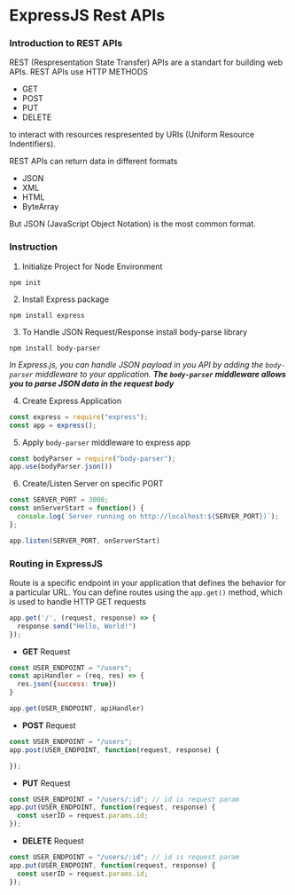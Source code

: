 # ExpressJS Rest APIs

### Introduction to REST APIs
REST (Respresentation State Transfer) APIs are a standart for building web APIs.
REST APIs use HTTP METHODS
- GET
- POST
- PUT
- DELETE

to interact with resources respresented by URIs (Uniform Resource Indentifiers).

REST APIs can return data in different formats
- JSON
- XML
- HTML
- ByteArray

But JSON (JavaScript Object Notation) is the most common format.

### Instruction
1. Initialize Project for Node Environment 
```
npm init
```

2. Install Express package
```
npm install express
```

3. To Handle JSON Request/Response install body-parse library
```
npm install body-parser
```
_In Express.js, you can handle JSON payload in you API by adding the `body-parser` middleware to your application. **The `body-parser` middleware allows you to parse JSON data in the request body**_

4. Create Express Application
```javascript
const express = require("express");
const app = express();
```

5. Apply `body-parser` middleware to express app
```javascript
const bodyParser = require("body-parser");
app.use(bodyParser.json())
```

6. Create/Listen Server on specific PORT
```javascript
const SERVER_PORT = 3000;
const onServerStart = function() {
  console.log(`Server running on http://localhost:${SERVER_PORT})`);
};

app.listen(SERVER_PORT, onServerStart)
```

### Routing in ExpressJS
Route is a specific endpoint in your application that defines the behavior for a particular URL. You can define routes using the `app.get()` method, which is used to handle HTTP GET requests
```javascript
app.get('/', (request, response) => {
  response.send("Hello, World!")
});
```

- **GET** Request
```javascript
const USER_ENDPOINT = "/users";
const apiHandler = (req, res) => {
  res.json({success: true})
}

app.get(USER_ENDPOINT, apiHandler)
```

- **POST** Request
```javascript
const USER_ENDPOINT = "/users";
app.post(USER_ENDPOINT, function(request, response) {

});
```

- **PUT** Request
```javascript
const USER_ENDPOINT = "/users/:id"; // id is request param
app.put(USER_ENDPOINT, function(request, response) {
  const userID = request.params.id;
});
```

- **DELETE** Request
```javascript
const USER_ENDPOINT = "/users/:id"; // id is request param
app.put(USER_ENDPOINT, function(request, response) {
  const userID = request.params.id;
});
```
 